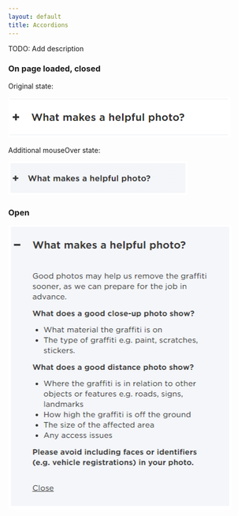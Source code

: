 ```yaml
---
layout: default
title: Accordions
---
```

TODO: Add description

### On page loaded, closed

Original state:

![Accordion Closed](/patterns/img/accordion_closed.png)

Additional mouseOver state:

![Accordion Hover](/patterns/img/accordion_hover.png)

### Open

![Accordion Open](/patterns/img/accordion_open.png)
